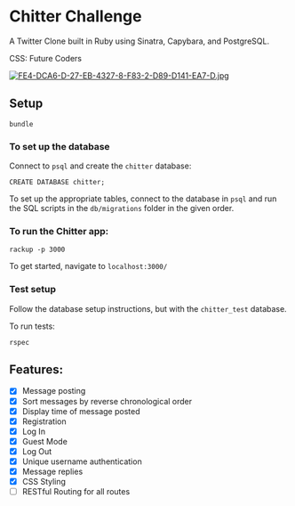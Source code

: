 Chitter Challenge
=================

A Twitter Clone built in Ruby using Sinatra, Capybara, and PostgreSQL.

CSS: Future Coders

[![FE4-DCA6-D-27-EB-4327-8-F83-2-D89-D141-EA7-D.jpg](https://i.postimg.cc/FzVWcGr1/FE4-DCA6-D-27-EB-4327-8-F83-2-D89-D141-EA7-D.jpg)](https://postimg.cc/T5hJvVWX)
## Setup

```
bundle
 ```

 ### To set up the database

 Connect to `psql` and create the `chitter` database:

 ```
 CREATE DATABASE chitter;
 ```

 To set up the appropriate tables, connect to the database in `psql` and run the SQL scripts in the `db/migrations` folder in the given order.

 ### To run the Chitter app:

 ```
 rackup -p 3000
 ```

 To get started, navigate to `localhost:3000/`

### Test setup

Follow the database setup instructions, but with the `chitter_test` database.

To run tests:

```
rspec
```

## Features:

- [x] Message posting
- [x] Sort messages by reverse chronological order
- [x] Display time of message posted
- [x] Registration
- [x] Log In
- [x] Guest Mode
- [x] Log Out
- [x] Unique username authentication
- [x] Message replies
- [x] CSS Styling
- [ ] RESTful Routing for all routes
